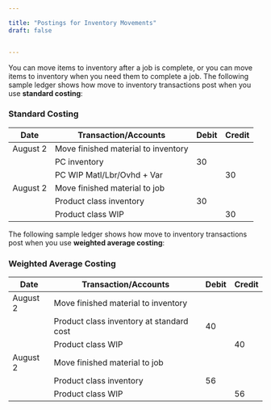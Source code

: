 ```yaml
---

title: "Postings for Inventory Movements"
draft: false


---
```



You can move items to inventory after a job is complete, or you can move items to inventory when you need them to complete a job. The following sample ledger shows how move to inventory transactions post when you use **standard costing**:

### Standard Costing

| **Date**   | **Transaction/Accounts**                       | **Debit** | **Credit** |
|------------|------------------------------------------------|-----------|------------|
| August 2   | Move finished material to inventory            |           |            |
|            | PC inventory                                   | 30        |            |
|            | PC WIP Matl/Lbr/Ovhd + Var                     |           | 30         |
| August 2   | Move finished material to job                  |           |            |
|            | Product class inventory                        | 30        |            |
|            | Product class WIP                              |           | 30         |

The following sample ledger shows how move to inventory transactions post when you use **weighted average costing**:

### Weighted Average Costing

| **Date**   | **Transaction/Accounts**                       | **Debit** | **Credit** |
|------------|------------------------------------------------|-----------|------------|
| August 2   | Move finished material to inventory            |           |            |
|            | Product class inventory at standard cost       | 40        |            |
|            | Product class WIP                              |           | 40         |
| August 2   | Move finished material to job                  |           |            |
|            | Product class inventory                        | 56        |            |
|            | Product class WIP                              |           | 56         |
